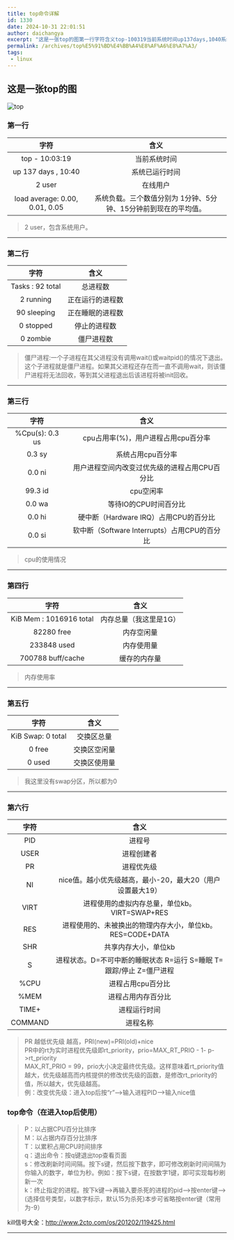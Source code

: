 ```yaml
---
title: top命令详解
id: 1330
date: 2024-10-31 22:01:51
author: daichangya
excerpt: "这是一张top的图第一行字符含义top-100319当前系统时间up137days,1040系统已运行时间2user在线用户loadaverage0.00,0.01,0.05系统负载。三个数值分别为1分钟、5分钟、15分钟前到现在的平均值。2user，包含系统用户。第二行字符含义Tasks"
permalink: /archives/top%E5%91%BD%E4%BB%A4%E8%AF%A6%E8%A7%A3/
tags: 
 - linux
---
```


## 这是一张top的图
![top](http://images.jsdiff.com/upload/2020/04/aylmu-5xewf-7e6f10122db5489b92aa74049d335e87.jpg)
<h3>第一行</h3>
<table>
<thead>
<tr>
<th style="text-align:center">字符</th>
<th style="text-align:center">含义</th>
</tr>
</thead>
<tbody>
<tr>
<td style="text-align:center">top - 10:03:19</td>
<td style="text-align:center">当前系统时间</td>
</tr>
<tr>
<td style="text-align:center">up 137 days , 10:40</td>
<td style="text-align:center">系统已运行时间</td>
</tr>
<tr>
<td style="text-align:center">2 user</td>
<td style="text-align:center">在线用户</td>
</tr>
<tr>
<td style="text-align:center">load average: 0.00, 0.01, 0.05</td>
<td style="text-align:center">系统负载。三个数值分别为  1分钟、5分钟、15分钟前到现在的平均值。</td>
</tr>
</tbody>
</table>
<blockquote>
<p>2 user，包含系统用户。</p>
</blockquote>
<hr>
<h3>第二行</h3>
<table>
<thead>
<tr>
<th style="text-align:center">字符</th>
<th style="text-align:center">含义</th>
</tr>
</thead>
<tbody>
<tr>
<td style="text-align:center">Tasks : 92 total</td>
<td style="text-align:center">总进程数</td>
</tr>
<tr>
<td style="text-align:center">2 running</td>
<td style="text-align:center">正在运行的进程数</td>
</tr>
<tr>
<td style="text-align:center">90 sleeping</td>
<td style="text-align:center">正在睡眠的进程数</td>
</tr>
<tr>
<td style="text-align:center">0 stopped</td>
<td style="text-align:center">停止的进程数</td>
</tr>
<tr>
<td style="text-align:center">0 zombie</td>
<td style="text-align:center">僵尸进程数</td>
</tr>
</tbody>
</table>
<blockquote>
<p>僵尸进程:一个子进程在其父进程没有调用wait()或waitpid()的情况下退出。这个子进程就是僵尸进程。如果其父进程还存在而一直不调用wait，则该僵尸进程将无法回收，等到其父进程退出后该进程将被init回收。</p>
</blockquote>
<hr>
<h3>第三行</h3>
<table>
<thead>
<tr>
<th style="text-align:center">字符</th>
<th style="text-align:center">含义</th>
</tr>
</thead>
<tbody>
<tr>
<td style="text-align:center">%Cpu(s): 0.3 us</td>
<td style="text-align:center">cpu占用率(%)，用户进程占用cpu百分率</td>
</tr>
<tr>
<td style="text-align:center">0.3 sy</td>
<td style="text-align:center">系统占用cpu百分率</td>
</tr>
<tr>
<td style="text-align:center">0.0 ni</td>
<td style="text-align:center">用户进程空间内改变过优先级的进程占用CPU百分比</td>
</tr>
<tr>
<td style="text-align:center">99.3 id</td>
<td style="text-align:center">cpu空闲率</td>
</tr>
<tr>
<td style="text-align:center">0.0 wa</td>
<td style="text-align:center">等待IO的CPU时间百分比</td>
</tr>
<tr>
<td style="text-align:center">0.0 hi</td>
<td style="text-align:center">硬中断（Hardware IRQ）占用CPU的百分比</td>
</tr>
<tr>
<td style="text-align:center">0.0 si</td>
<td style="text-align:center">软中断（Software Interrupts）占用CPU的百分比</td>
</tr>
</tbody>
</table>
<blockquote>
<p>cpu的使用情况</p>
</blockquote>
<hr>
<h3>第四行</h3>
<table>
<thead>
<tr>
<th style="text-align:center">字符</th>
<th style="text-align:center">含义</th>
</tr>
</thead>
<tbody>
<tr>
<td style="text-align:center">KiB Mem : 1016916 total</td>
<td style="text-align:center">内存总量（我这里是1G）</td>
</tr>
<tr>
<td style="text-align:center">82280 free</td>
<td style="text-align:center">内存空闲量</td>
</tr>
<tr>
<td style="text-align:center">233848 used</td>
<td style="text-align:center">内存使用量</td>
</tr>
<tr>
<td style="text-align:center">700788 buff/cache</td>
<td style="text-align:center">缓存的内存量</td>
</tr>
</tbody>
</table>
<blockquote>
<p>内存使用率</p>
</blockquote>
<hr>
<h3>第五行</h3>
<table>
<thead>
<tr>
<th style="text-align:center">字符</th>
<th style="text-align:center">含义</th>
</tr>
</thead>
<tbody>
<tr>
<td style="text-align:center">KiB Swap: 0 total</td>
<td style="text-align:center">交换区总量</td>
</tr>
<tr>
<td style="text-align:center">0 free</td>
<td style="text-align:center">交换区空闲量</td>
</tr>
<tr>
<td style="text-align:center">0 used</td>
<td style="text-align:center">交换区使用量</td>
</tr>
</tbody>
</table>
<blockquote>
<p>我这里没有swap分区，所以都为0</p>
</blockquote>
<hr>
<h3>第六行</h3>
<table>
<thead>
<tr>
<th style="text-align:center">字符</th>
<th style="text-align:center">含义</th>
</tr>
</thead>
<tbody>
<tr>
<td style="text-align:center">PID</td>
<td style="text-align:center">进程号</td>
</tr>
<tr>
<td style="text-align:center">USER</td>
<td style="text-align:center">进程创建者</td>
</tr>
<tr>
<td style="text-align:center">PR</td>
<td style="text-align:center">进程优先级</td>
</tr>
<tr>
<td style="text-align:center">NI</td>
<td style="text-align:center">nice值。越小优先级越高，最小-20，最大20（用户设置最大19）</td>
</tr>
<tr>
<td style="text-align:center">VIRT</td>
<td style="text-align:center">进程使用的虚拟内存总量，单位kb。VIRT=SWAP+RES</td>
</tr>
<tr>
<td style="text-align:center">RES</td>
<td style="text-align:center">进程使用的、未被换出的物理内存大小，单位kb。RES=CODE+DATA</td>
</tr>
<tr>
<td style="text-align:center">SHR</td>
<td style="text-align:center">共享内存大小，单位kb</td>
</tr>
<tr>
<td style="text-align:center">S</td>
<td style="text-align:center">进程状态。D=不可中断的睡眠状态 R=运行 S=睡眠 T=跟踪/停止 Z=僵尸进程</td>
</tr>
<tr>
<td style="text-align:center">%CPU</td>
<td style="text-align:center">进程占用cpu百分比</td>
</tr>
<tr>
<td style="text-align:center">%MEM</td>
<td style="text-align:center">进程占用内存百分比</td>
</tr>
<tr>
<td style="text-align:center">TIME+</td>
<td style="text-align:center">进程运行时间</td>
</tr>
<tr>
<td style="text-align:center">COMMAND</td>
<td style="text-align:center">进程名称</td>
</tr>
</tbody>
</table>
<blockquote>
<p>PR 越低优先级 越高，PRI(new)=PRI(old)+nice<br>
PR中的rt为实时进程优先级即rt_priority，prio=MAX_RT_PRIO - 1- p-&gt;rt_priority<br>
MAX_RT_PRIO = 99，prio大小决定最终优先级。这样意味着rt_priority值越大，优先级越高而内核提供的修改优先级的函数，是修改rt_priority的值，所以越大，优先级越高。<br>
例：改变优先级：进入top后按“r”–&gt;输入进程PID–&gt;输入nice值</p>
</blockquote>
<h3>top命令（在进入top后使用）</h3>
<blockquote>
<p>P：以占据CPU百分比排序<br>
M：以占据内存百分比排序<br>
T：以累积占用CPU时间排序<br>
q：退出命令：按q键退出top查看页面<br>
s：修改刷新时间间隔。按下s键，然后按下数字，即可修改刷新时间间隔为你输入的数字，单位为秒。例如：按下s键，在按数字1键，即可实现每秒刷新一次<br>
k：终止指定的进程。按下k键--&gt;再输入要杀死的进程的pid--&gt;按enter键--&gt;(选择信号类型，以数字标示，默认15为杀死)本步可省略按enter键（常用为-9）</p>
</blockquote>
<p>kill信号大全：<a href="https://link.jianshu.com?t=http://www.2cto.com/os/201202/119425.html" target="_blank" rel="nofollow">http://www.2cto.com/os/201202/119425.html</a></p>
<hr>
</article>
